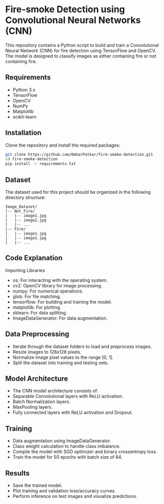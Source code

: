 # Fire-smoke Detection using Convolutional Neural Networks (CNN)

This repository contains a Python script to build and train a Convolutional Neural Network (CNN) for fire detection using TensorFlow and OpenCV. The model is designed to classify images as either containing fire or not containing fire.

## Requirements

- Python 3.x
- TensorFlow
- OpenCV
- NumPy
- Matplotlib
- scikit-learn

## Installation

Clone the repository and install the required packages:

```bash
git clone https://github.com/OmkarPatkar/fire-smoke-detection.git
cd fire-smoke-detection
pip install -r requirements.txt
```

## Dataset
The dataset used for this project should be organized in the following directory structure:
```
Image_Dataset/
|-- Not_Fire/
|   |-- image1.jpg
|   |-- image2.jpg
|   |-- ...
|-- Fire/
|   |-- image1.jpg
|   |-- image2.jpg
|   |-- ...
```

## Code Explanation
Importing Libraries
- os: For interacting with the operating system.
- cv2: OpenCV library for image processing.
- numpy: For numerical operations.
- glob: For file matching.
- tensorflow: For building and training the model.
- matplotlib: For plotting.
- sklearn: For data splitting.
- ImageDataGenerator: For data augmentation.

## Data Preprocessing
- Iterate through the dataset folders to load and preprocess images.
- Resize images to 128x128 pixels.
- Normalize image pixel values to the range [0, 1].
- Split the dataset into training and testing sets.

## Model Architecture
- The CNN model architecture consists of:
- Separable Convolutional layers with ReLU activation.
- Batch Normalization layers.
- MaxPooling layers.
- Fully connected layers with ReLU activation and Dropout.

## Training
- Data augmentation using ImageDataGenerator.
- Class weight calculation to handle class imbalance.
- Compile the model with SGD optimizer and binary crossentropy loss.
- Train the model for 50 epochs with batch size of 64.

## Results
- Save the trained model.
- Plot training and validation loss/accuracy curves.
- Perform inference on test images and visualize predictions.
